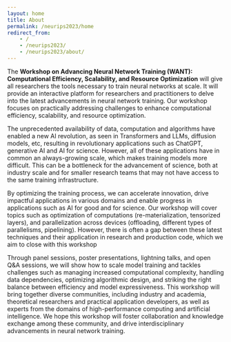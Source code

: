 ```yaml
---
layout: home
title: About
permalink: /neurips2023/home
redirect_from: 
    - /
    - /neurips2023/
    - /neurips2023/about/
---
```


The **Workshop on Advancing Neural Network Training (WANT): Computational Efficiency, Scalability, and Resource Optimization** will give all researchers the tools necessary to train neural networks at scale. It will provide an interactive platform for researchers and practitioners to delve into the latest advancements in neural network training. Our workshop focuses on practically addressing challenges to enhance computational efficiency, scalability, and resource optimization.

<!-- ## About -->

The unprecedented availability of data, computation and algorithms have enabled a new AI revolution, as seen in Transformers and LLMs, diffusion models, etc, resulting in revolutionary applications such as ChatGPT, generative AI and AI for science. However, all of these applications have in common an always-growing scale, which makes training models more difficult. This can be a bottleneck for the advancement of science, both at industry scale and for smaller research teams that may not have access to the same training infrastructure.

By optimizing the training process, we can accelerate innovation, drive impactful applications in various domains and enable progress in applications such as AI for good and for science. Our workshop will cover topics such as optimization of computations (re-materialization, tensorized layers), and parallelization across devices (offloading, different types of parallelisms, pipelining). However, there is often a gap between these latest techniques and their application in research and production code, which we aim to close with this workshop

Through panel sessions, poster presentations, lightning talks, and open Q&A sessions, we will show how to scale model training and tackles challenges such as managing increased computational complexity, handling data dependencies, optimizing algorithmic design, and striking the right balance between efficiency and model expressiveness. This workshop will bring together diverse communities, including industry and academia, theoretical researchers and practical application developers, as well as experts from the domains of high-performance computing and artificial intelligence. We hope this workshop will foster collaboration and knowledge exchange among these community, and drive interdisciplinary advancements in neural network training.


